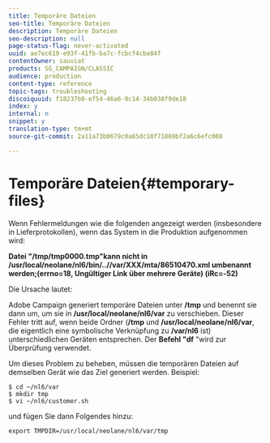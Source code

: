 ```yaml
---
title: Temporäre Dateien
seo-title: Temporäre Dateien
description: Temporäre Dateien
seo-description: null
page-status-flag: never-activated
uuid: ae7ec619-e93f-41fb-ba7c-fcbcf4cba84f
contentOwner: sauviat
products: SG_CAMPAIGN/CLASSIC
audience: production
content-type: reference
topic-tags: troubleshooting
discoiquuid: f18237b0-ef54-46a6-9c14-34b038f9de18
index: y
internal: n
snippet: y
translation-type: tm+mt
source-git-commit: 2a11a73b0679c0a65dc10f71869bf2a6c6efc008

---
```



# Temporäre Dateien{#temporary-files}

Wenn Fehlermeldungen wie die folgenden angezeigt werden (insbesondere in Lieferprotokollen), wenn das System in die Produktion aufgenommen wird:

**Datei &quot;/tmp/tmp0000.tmp&quot;kann nicht in /usr/local/neolane/nl6/bin/..//var/XXX/mta/86510470.xml umbenannt werden;(errno=18, Ungültiger Link über mehrere Geräte) (iRc=-52)**

Die Ursache lautet:

Adobe Campaign generiert temporäre Dateien unter **/tmp** und benennt sie dann um, um sie in **/usr/local/neolane/nl6/var** zu verschieben. Dieser Fehler tritt auf, wenn beide Ordner (**/tmp** und **/usr/local/neolane/nl6/var**, die eigentlich eine symbolische Verknüpfung zu **/var/nl6** ist) unterschiedlichen Geräten entsprechen. Der **Befehl &quot;df** &quot;wird zur Überprüfung verwendet.

Um dieses Problem zu beheben, müssen die temporären Dateien auf demselben Gerät wie das Ziel generiert werden. Beispiel:

```
$ cd ~/nl6/var
$ mkdir tmp
$ vi ~/nl6/customer.sh
```

und fügen Sie dann Folgendes hinzu:

```
export TMPDIR=/usr/local/neolane/nl6/var/tmp 
```

